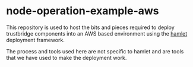 # node-operation-example-aws

This repository is used to host the bits and pieces required to deploy trustbridge components into an AWS based environment using the [hamlet](https://hamlet.io) deployment framework.

The process and tools used here are not specific to hamlet and are tools that we have used to make the deployment work.
